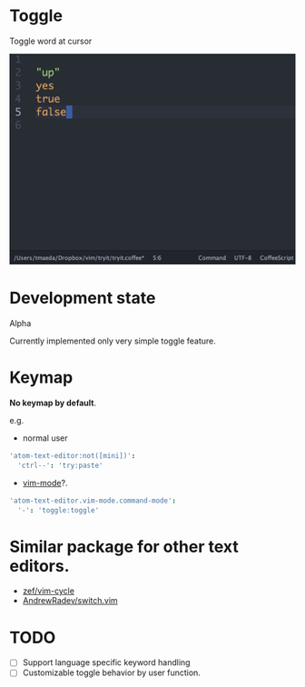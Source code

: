 # Toggle

Toggle word at cursor

![gif](https://raw.githubusercontent.com/t9md/t9md/846644d6d84621ec8d2b2405d1b0059c9a357714/img/atom-toggle.gif)

# Development state

Alpha

Currently implemented only very simple toggle feature.

# Keymap

**No keymap by default**.

e.g.

* normal user

```coffeescript
'atom-text-editor:not([mini])':
  'ctrl--': 'try:paste'
```

* [vim-mode](https://atom.io/packages/vim-mode)?.

```coffeescript
'atom-text-editor.vim-mode.command-mode':
  '-': 'toggle:toggle'
```


# Similar package for other text editors.

* [zef/vim-cycle](https://github.com/zef/vim-cycle)
* [AndrewRadev/switch.vim](https://github.com/AndrewRadev/switch.vim)

# TODO
* [ ] Support language specific keyword handling
* [ ] Customizable toggle behavior by user function.
